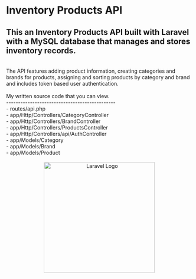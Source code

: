 # Inventory Products API

## This an Inventory Products API built with Laravel with a MySQL database that manages and stores inventory records.
<br>
The API features adding product information, creating categories and brands for products, assigning and sorting products by category and brand and includes token based user authentication.
<br><br>
My written source code that you can view.
<br>
----------------------------------------------
<br>
- routes/api.php
<br>
- app/Http/Controllers/CategoryController
<br>
- app/Http/Controllers/BrandController
<br>
- app/Http/Controllers/ProductsController
<br>
- app/Http/Controllers/api/AuthController
<br>
- app/Models/Category
<br>
- app/Models/Brand
<br>
- app/Models/Product
<br><br>
<div style="text-align:center"><img src="https://raw.githubusercontent.com/laravel/art/master/logo-lockup/5%20SVG/2%20CMYK/1%20Full%20Color/laravel-logolockup-cmyk-red.svg" width="300" alt="Laravel Logo"></div>